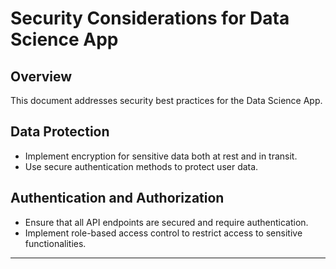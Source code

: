 # Security Considerations for Data Science App

## Overview

This document addresses security best practices for the Data Science App.

## Data Protection

- Implement encryption for sensitive data both at rest and in transit.
- Use secure authentication methods to protect user data.

## Authentication and Authorization

- Ensure that all API endpoints are secured and require authentication.
- Implement role-based access control to restrict access to sensitive functionalities.

---
